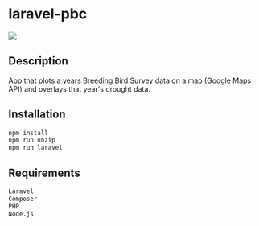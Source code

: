 # laravel-pbc

![](https://i.imgur.com/1jEjHob.png)

## Description
App that plots a years Breeding Bird Survey data on a map (Google Maps API) and overlays that year's drought data.


## Installation 
```sh
npm install
npm run unzip
npm run laravel
```
## Requirements
```sh
Laravel
Composer
PHP
Node.js
```
